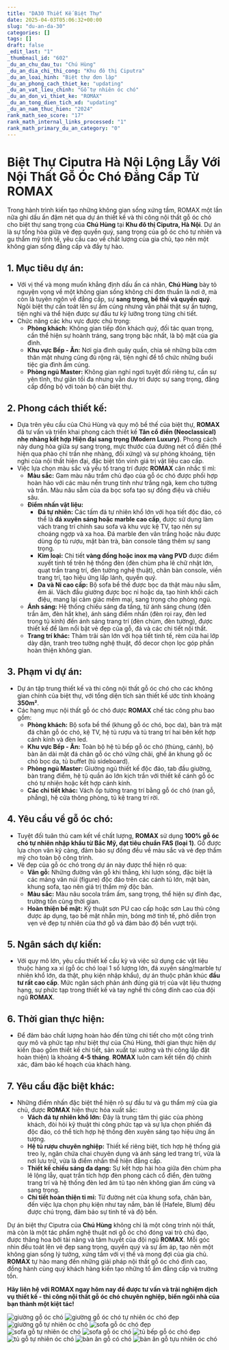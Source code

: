 ```yaml
---
title: "DA30 Thiết Kế Biệt Thự"
date: 2025-04-03T05:06:32+00:00
slug: "du-an-da-30"
categories: []
tags: []
draft: false
_edit_last: "1"
_thumbnail_id: "602"
_du_an_chu_dau_tu: "Chú Hùng"
_du_an_dia_chi_thi_cong: "Khu đô thị Ciputra"
_du_an_loai_hinh: "Biệt thự đơn lập"
_du_an_phong_cach_thiet_ke: "updating"
_du_an_vat_lieu_chinh: "Gỗ tự nhiên óc chó"
_du_an_don_vi_thiet_ke: "ROMAX"
_du_an_tong_dien_tich_xd: "updating"
_du_an_nam_thuc_hien: "2024"
rank_math_seo_score: "17"
rank_math_internal_links_processed: "1"
rank_math_primary_du_an_category: "0"
---
```

# Biệt Thự Ciputra Hà Nội Lộng Lẫy Với Nội Thất Gỗ Óc Chó Đẳng Cấp Từ ROMAX

Trong hành trình kiến tạo những không gian sống xứng tầm, ROMAX một lần nữa ghi dấu ấn đậm nét qua dự án thiết kế và thi công nội thất gỗ óc chó cho biệt thự sang trọng của **Chú Hùng** tại **Khu đô thị Ciputra, Hà Nội**. Dự án là sự tổng hòa giữa vẻ đẹp quyền quý, sang trọng của gỗ óc chó tự nhiên và gu thẩm mỹ tinh tế, yêu cầu cao về chất lượng của gia chủ, tạo nên một không gian sống đẳng cấp và đầy tự hào.

## 1. Mục tiêu dự án:

* Với vị thế và mong muốn khẳng định dấu ấn cá nhân, **Chú Hùng** bày tỏ nguyện vọng về một không gian sống không chỉ đơn thuần là nơi ở, mà còn là tuyên ngôn về đẳng cấp, sự **sang trọng, bề thế và quyền quý**. Ngôi biệt thự cần toát lên sự ấm cúng nhưng vẫn phải thật sự ấn tượng, tiện nghi và thể hiện được sự đầu tư kỹ lưỡng trong từng chi tiết.
* Chức năng các khu vực được chú trọng:
  + **Phòng khách:** Không gian tiếp đón khách quý, đối tác quan trọng, cần thể hiện sự hoành tráng, sang trọng bậc nhất, là bộ mặt của gia đình.
  + **Khu vực Bếp - Ăn:** Nơi gia đình quây quần, chia sẻ những bữa cơm thân mật nhưng cũng đủ rộng rãi, tiện nghi để tổ chức những buổi tiệc gia đình ấm cúng.
  + **Phòng ngủ Master:** Không gian nghỉ ngơi tuyệt đối riêng tư, cần sự yên tĩnh, thư giãn tối đa nhưng vẫn duy trì được sự sang trọng, đẳng cấp đồng bộ với toàn bộ căn biệt thự.

## 2. Phong cách thiết kế:

* Dựa trên yêu cầu của Chú Hùng và quy mô bề thế của biệt thự, **ROMAX** đã tư vấn và triển khai phong cách thiết kế **Tân cổ điển (Neoclassical) nhẹ nhàng kết hợp Hiện đại sang trọng (Modern Luxury)**. Phong cách này dung hòa giữa sự sang trọng, mực thước của đường nét cổ điển (thể hiện qua phào chỉ trần nhẹ nhàng, đối xứng) và sự phóng khoáng, tiện nghi của nội thất hiện đại, đặc biệt tôn vinh giá trị vật liệu cao cấp.
* Việc lựa chọn màu sắc và yếu tố trang trí được **ROMAX** cân nhắc tỉ mỉ:
  + **Màu sắc:** Gam màu nâu trầm chủ đạo của gỗ óc chó được phối hợp hoàn hảo với các màu nền trung tính như trắng ngà, kem cho tường và trần. Màu nâu sẫm của da bọc sofa tạo sự đồng điệu và chiều sâu.
  + **Điểm nhấn vật liệu:**
    - **Đá tự nhiên:** Các tấm đá tự nhiên khổ lớn với họa tiết độc đáo, có thể là **đá xuyên sáng hoặc marble cao cấp**, được sử dụng làm vách trang trí chính sau sofa và khu vực kệ TV, tạo nên sự choáng ngợp và xa hoa. Đá marble đen vân trắng hoặc nâu được dùng ốp tủ rượu, mặt bàn trà, bàn console tăng thêm sự sang trọng.
    - **Kim loại:** Chi tiết **vàng đồng hoặc inox mạ vàng PVD** được điểm xuyết tinh tế trên hệ thống đèn (đèn chùm pha lê chữ nhật lớn, quạt trần trang trí, đèn tường nghệ thuật), chân bàn console, viền trang trí, tạo hiệu ứng lấp lánh, quyền quý.
    - **Da và Nỉ cao cấp:** Bộ sofa bề thế được bọc da thật màu nâu sẫm, êm ái. Vách đầu giường được bọc nỉ hoặc da, tạo hình khối cách điệu, mang lại cảm giác mềm mại, sang trọng cho phòng ngủ.
  + **Ánh sáng:** Hệ thống chiếu sáng đa tầng, từ ánh sáng chung (đèn trần âm, đèn hắt khe), ánh sáng điểm nhấn (đèn rọi ray, đèn led trong tủ kính) đến ánh sáng trang trí (đèn chùm, đèn tường), được thiết kế để làm nổi bật vẻ đẹp của gỗ, đá và các chi tiết nội thất.
  + **Trang trí khác:** Thảm trải sàn lớn với họa tiết tinh tế, rèm cửa hai lớp dày dặn, tranh treo tường nghệ thuật, đồ decor chọn lọc góp phần hoàn thiện không gian.

## 3. Phạm vi dự án:

* Dự án tập trung thiết kế và thi công nội thất gỗ óc chó cho các không gian chính của biệt thự, với tổng diện tích sàn thiết kế ước tính khoảng **350m²**.
* Các hạng mục nội thất gỗ óc chó được **ROMAX** chế tác công phu bao gồm:
  + **Phòng khách:** Bộ sofa bề thế (khung gỗ óc chó, bọc da), bàn trà mặt đá chân gỗ óc chó, kệ TV, hệ tủ rượu và tủ trang trí hai bên kết hợp cánh kính và đèn led.
  + **Khu vực Bếp - Ăn:** Toàn bộ hệ tủ bếp gỗ óc chó (thùng, cánh), bộ bàn ăn dài mặt đá chân gỗ óc chó vững chãi, ghế ăn khung gỗ óc chó bọc da, tủ buffet (tủ sideboard).
  + **Phòng ngủ Master:** Giường ngủ thiết kế độc đáo, tab đầu giường, bàn trang điểm, hệ tủ quần áo lớn kịch trần với thiết kế cánh gỗ óc chó tự nhiên hoặc kết hợp cánh kính.
  + **Các chi tiết khác:** Vách ốp tường trang trí bằng gỗ óc chó (nan gỗ, phẳng), hệ cửa thông phòng, tủ kệ trang trí rời.

## 4. Yêu cầu về gỗ óc chó:

* Tuyệt đối tuân thủ cam kết về chất lượng, **ROMAX** sử dụng **100% gỗ óc chó tự nhiên nhập khẩu từ Bắc Mỹ, đạt tiêu chuẩn FAS (loại 1)**. Gỗ được lựa chọn vân kỹ càng, đảm bảo sự đồng đều về màu sắc và vẻ đẹp thẩm mỹ cho toàn bộ công trình.
* Vẻ đẹp của gỗ óc chó trong dự án này được thể hiện rõ qua:
  + **Vân gỗ:** Những đường vân gỗ khi thẳng, khi lượn sóng, đặc biệt là các mảng vân núi (figure) độc đáo trên các cánh tủ lớn, mặt bàn, khung sofa, tạo nên giá trị thẩm mỹ độc bản.
  + **Màu sắc:** Màu nâu socola trầm ấm, sang trọng, thể hiện sự đĩnh đạc, trường tồn cùng thời gian.
  + **Hoàn thiện bề mặt:** Kỹ thuật sơn PU cao cấp hoặc sơn Lau thủ công được áp dụng, tạo bề mặt nhẵn mịn, bóng mờ tinh tế, phô diễn trọn vẹn vẻ đẹp tự nhiên của thớ gỗ và đảm bảo độ bền vượt trội.

## 5. Ngân sách dự kiến:

* Với quy mô lớn, yêu cầu thiết kế cầu kỳ và việc sử dụng các vật liệu thuộc hàng xa xỉ (gỗ óc chó loại 1 số lượng lớn, đá xuyên sáng/marble tự nhiên khổ lớn, da thật, phụ kiện nhập khẩu), dự án thuộc phân khúc **đầu tư rất cao cấp**. Mức ngân sách phản ánh đúng giá trị của vật liệu thượng hạng, sự phức tạp trong thiết kế và tay nghề thi công đỉnh cao của đội ngũ **ROMAX**.

## 6. Thời gian thực hiện:

* Để đảm bảo chất lượng hoàn hảo đến từng chi tiết cho một công trình quy mô và phức tạp như biệt thự của Chú Hùng, thời gian thực hiện dự kiến (bao gồm thiết kế chi tiết, sản xuất tại xưởng và thi công lắp đặt hoàn thiện) là khoảng **4-5 tháng**. **ROMAX** luôn cam kết tiến độ chính xác, đảm bảo kế hoạch của khách hàng.

## 7. Yêu cầu đặc biệt khác:

* Những điểm nhấn đặc biệt thể hiện rõ sự đầu tư và gu thẩm mỹ của gia chủ, được **ROMAX** hiện thực hóa xuất sắc:
  + **Vách đá tự nhiên khổ lớn:** Đây là trung tâm thị giác của phòng khách, đòi hỏi kỹ thuật thi công phức tạp và sự lựa chọn phiến đá độc đáo, có thể tích hợp hệ thống đèn xuyên sáng tạo hiệu ứng ấn tượng.
  + **Hệ tủ rượu chuyên nghiệp:** Thiết kế riêng biệt, tích hợp hệ thống giá treo ly, ngăn chứa chai chuyên dụng và ánh sáng led trang trí, vừa là nơi lưu trữ, vừa là điểm nhấn thể hiện đẳng cấp.
  + **Thiết kế chiếu sáng đa dạng:** Sự kết hợp hài hòa giữa đèn chùm pha lê lộng lẫy, quạt trần tích hợp đèn phong cách cổ điển, đèn tường trang trí và hệ thống đèn led âm tủ tạo nên không gian ấm cúng và sang trọng.
  + **Chi tiết hoàn thiện tỉ mỉ:** Từ đường nét của khung sofa, chân bàn, đến việc lựa chọn phụ kiện như tay nắm, bản lề (Hafele, Blum) đều được chú trọng, đảm bảo sự tinh tế và độ bền.

Dự án biệt thự Ciputra của **Chú Hùng** không chỉ là một công trình nội thất, mà còn là một tác phẩm nghệ thuật nơi gỗ óc chó đóng vai trò chủ đạo, được thăng hoa bởi tài năng và tâm huyết của đội ngũ **ROMAX**. Mỗi góc nhìn đều toát lên vẻ đẹp sang trọng, quyền quý và sự ấm áp, tạo nên một không gian sống lý tưởng, xứng tầm với vị thế và mong đợi của gia chủ. **ROMAX** tự hào mang đến những giải pháp nội thất gỗ óc chó đỉnh cao, đồng hành cùng quý khách hàng kiến tạo những tổ ấm đẳng cấp và trường tồn.

**Hãy liên hệ với ROMAX ngay hôm nay để được tư vấn và trải nghiệm dịch vụ thiết kế - thi công nội thất gỗ óc chó chuyên nghiệp, biến ngôi nhà của bạn thành một kiệt tác!**

![giường gỗ óc chó](https://romax.vn/wp-content/uploads/2025/03/giuong-go-oc-cho-gg30-37-1280x1024.webp)
![giường gỗ óc chó tự nhiên óc chó đẹp](https://romax.vn/wp-content/uploads/2025/03/giuong-go-oc-cho-gg30-36-1280x1024.webp)
![giường gỗ tự nhiên óc chó](https://romax.vn/wp-content/uploads/2025/03/giuong-go-oc-cho-gg30-35-1280x1024.webp)
![sofa gỗ óc chó đẹp](https://romax.vn/wp-content/uploads/2025/03/sofa-go-oc-cho-sf30-3-1280x1024.webp)
![sofa gỗ tự nhiên óc chó](https://romax.vn/wp-content/uploads/2025/03/sofa-go-oc-cho-sf30-2-1280x1024.webp)
![sofa gỗ óc chó](https://romax.vn/wp-content/uploads/2025/03/sofa-go-oc-cho-sf30-1-1280x1024.webp)
![tủ bếp gỗ óc chó đẹp](https://romax.vn/wp-content/uploads/2025/03/tu-bep-go-oc-cho-tb30-2-1280x1024.webp)
![tủ gỗ tự nhiên óc chó](https://romax.vn/wp-content/uploads/2025/03/tu-bep-go-oc-cho-tb30-1-1280x1024.webp)
![bàn ăn gỗ có chó](https://romax.vn/wp-content/uploads/2025/03/ban-an-go-oc-cho-ba30-2-1280x1024.webp)
![bàn ăn gỗ tựu nhiên óc chó](https://romax.vn/wp-content/uploads/2025/03/ban-an-go-oc-cho-ba30-1-1280x1024.webp)